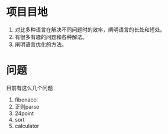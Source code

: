 # 项目目地 #

1. 对比多种语言在解决不同问题时的效率，阐明语言的长处和短处。
2. 有很多有趣的问题和各种解法。
3. 阐明语言优化的方法。

# 问题 #

目前有这么几个问题

1. fibonacci
2. 正则parse
3. 24point
4. sort
5. calculator
